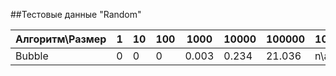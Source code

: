 
##Тестовые данные "Random"

| Алгоритм\Размер | 1 | 10 | 100 | 1000  | 10000 | 100000 | 1000000 |
|-----------------|---|----|-----|-------|-------|--------|---------|
| Bubble          | 0 | 0  | 0   | 0.003 | 0.234 | 21.036 | n\a     |


